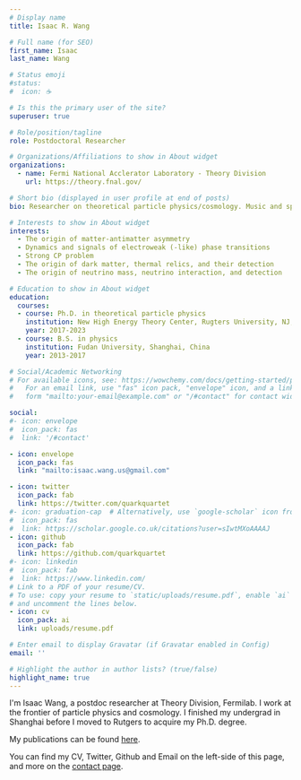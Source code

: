 ```yaml
---
# Display name
title: Isaac R. Wang

# Full name (for SEO)
first_name: Isaac
last_name: Wang

# Status emoji
#status:
#  icon: ☕️

# Is this the primary user of the site?
superuser: true

# Role/position/tagline
role: Postdoctoral Researcher

# Organizations/Affiliations to show in About widget
organizations:
  - name: Fermi National Acclerator Laboratory - Theory Division
    url: https://theory.fnal.gov/

# Short bio (displayed in user profile at end of posts)
bio: Researcher on theoretical particle physics/cosmology. Music and sports lover. Neo-liberalism.

# Interests to show in About widget
interests:
  - The origin of matter-antimatter asymmetry
  - Dynamics and signals of electroweak (-like) phase transitions
  - Strong CP problem
  - The origin of dark matter, thermal relics, and their detection
  - The origin of neutrino mass, neutrino interaction, and detection

# Education to show in About widget
education:
  courses:
  - course: Ph.D. in theoretical particle physics
    institution: New High Energy Theory Center, Rugters University, NJ, USA
    year: 2017-2023
  - course: B.S. in physics
    institution: Fudan University, Shanghai, China
    year: 2013-2017

# Social/Academic Networking
# For available icons, see: https://wowchemy.com/docs/getting-started/page-builder/#icons
#   For an email link, use "fas" icon pack, "envelope" icon, and a link in the
#   form "mailto:your-email@example.com" or "/#contact" for contact widget.

social:
#- icon: envelope
#  icon_pack: fas 
#  link: '/#contact'

- icon: envelope
  icon_pack: fas
  link: "mailto:isaac.wang.us@gmail.com"

- icon: twitter
  icon_pack: fab
  link: https://twitter.com/quarkquartet
#- icon: graduation-cap  # Alternatively, use `google-scholar` icon from `ai` icon pack
#  icon_pack: fas
#  link: https://scholar.google.co.uk/citations?user=sIwtMXoAAAAJ
- icon: github
  icon_pack: fab
  link: https://github.com/quarkquartet
#- icon: linkedin
#  icon_pack: fab
#  link: https://www.linkedin.com/
# Link to a PDF of your resume/CV.
# To use: copy your resume to `static/uploads/resume.pdf`, enable `ai` icons in `params.toml`,
# and uncomment the lines below.
- icon: cv
  icon_pack: ai
  link: uploads/resume.pdf

# Enter email to display Gravatar (if Gravatar enabled in Config)
email: ''

# Highlight the author in author lists? (true/false)
highlight_name: true
---
```


I'm Isaac Wang, a postdoc researcher at Theory Division, Fermilab. I work at the frontier of particle physics and cosmology. I finished my undergrad in Shanghai before I moved to Rutgers to acquire my Ph.D. degree.

My publications can be found [here](https://inspirehep.net/authors/1852425?ui-citation-summary=true).

You can find my CV, Twitter, Github and Email on the left-side of this page, and more on the [contact page](../../../en/contact/).
